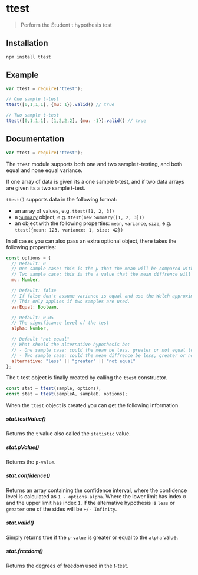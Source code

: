 # ttest

> Perform the Student t hypothesis test

## Installation

```sheel
npm install ttest
```

## Example

```javascript
var ttest = require('ttest');

// One sample t-test
ttest([0,1,1,1], {mu: 1}).valid() // true

// Two sample t-test
ttest([0,1,1,1], [1,2,2,2], {mu: -1}).valid() // true
```

## Documentation

```javascript
var ttest = require('ttest');
```

The `ttest` module supports both one and two sample t-testing, and both
equal and none equal variance.

If one array of data is given its a one sample t-test, and if two data arrays
are given its a two sample t-test.

`ttest()` supports data in the following format:

* an array of values, e.g. `ttest([1, 2, 3])`
* a [`Summary`](https://github.com/AndreasMadsen/summary) object,
  e.g. `ttest(new Summary([1, 2, 3]))`
* an object with the following properties: `mean`, `variance`,
  `size`, e.g. `ttest({mean: 123, variance: 1, size: 42})`

In all cases you can also pass an extra optional object, there takes the
following properties:

```javascript
const options = {
  // Default: 0
  // One sample case: this is the µ that the mean will be compared with.
  // Two sample case: this is the ∂ value that the mean diffrence will be compared with.
  mu: Number,

  // Default: false
  // If false don't assume variance is equal and use the Welch approximation.
  // This only applies if two samples are used.
  varEqual: Boolean,

  // Default: 0.05
  // The significance level of the test
  alpha: Number,

  // Default "not equal"
  // What should the alternative hypothesis be:
  // - One sample case: could the mean be less, greater or not equal to mu property.
  // - Two sample case: could the mean diffrence be less, greater or not equal to mu property.
  alternative: "less" || "greater" || "not equal"
};
```

The t-test object is finally created by calling the `ttest` constructor.

```javascript
const stat = ttest(sample, options);
const stat = ttest(sampleA, sampleB, options);
```

When the `ttest` object is created you can get the following information.

##### stat.testValue()

Returns the `t` value also called the `statistic` value.

##### stat.pValue()

Returns the `p-value`.

##### stat.confidence()

Returns an array containing the confidence interval, where the confidence level
is calculated as `1 - options.alpha`. Where the lower limit has index `0` and
the upper limit has index `1`. If the alternative hypothesis is `less` or
`greater` one of the sides will be `+/- Infinity`.

##### stat.valid()

Simply returns true if the `p-value` is greater or equal to the `alpha` value.

##### stat.freedom()

Returns the degrees of freedom used in the t-test.
